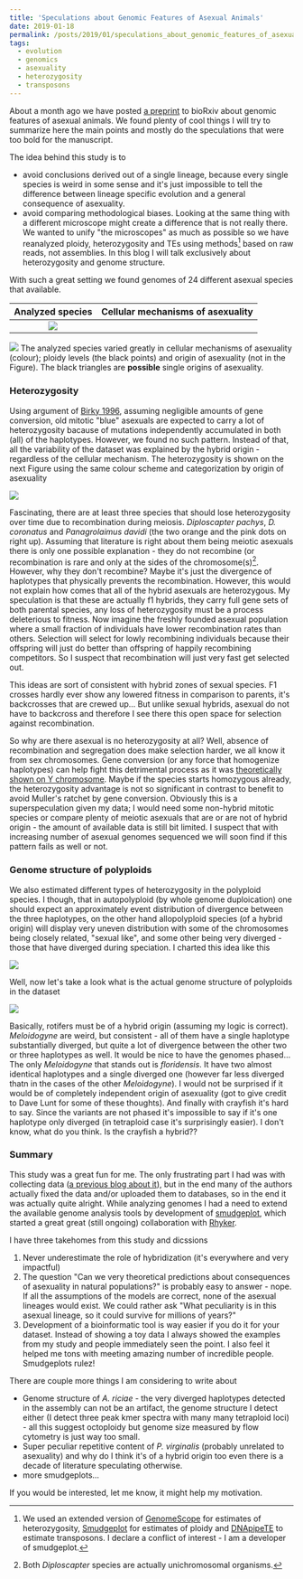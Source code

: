```yaml
---
title: 'Speculations about Genomic Features of Asexual Animals'
date: 2019-01-18
permalink: /posts/2019/01/speculations_about_genomic_features_of_asexual_animals/
tags:
  - evolution
  - genomics
  - asexuality
  - heterozygosity
  - transposons
---
```


About a month ago we have posted [a preprint](https://www.biorxiv.org/content/early/2018/12/17/497495) to bioRxiv about genomic features of asexual animals. We found plenty of cool things I will try to summarize here the main points and mostly do the speculations that were too bold for the manuscript.

The idea behind this study is to

 - avoid conclusions derived out of a single lineage, because every single species is weird in some sense and it's just impossible to tell the difference between lineage specific evolution and a general consequence of asexuality.
 - avoid comparing methodological biases. Looking at the same thing with a different microscope might create a difference that is not really there. We wanted to unify "the microscopes" as much as possible so we have reanalyzed ploidy, heterozygosity and TEs using methods[^1] based on raw reads, not assemblies. In this blog I will talk exclusively about heterozygosity and genome structure.

With such a great setting we found genomes of 24 different asexual species that available.

Analyzed species             |  Cellular mechanisms of asexuality
:---------------------------:|:-------------------------------------:
![](https://raw.githubusercontent.com/KamilSJaron/genomic-features-of-asexual-animals/master/figures/presentation/fig1a_sequenced_metazoans_cladogram_presentation.png)  |  
![](https://raw.githubusercontent.com/KamilSJaron/genomic-features-of-asexual-animals/master/figures/presentation/fig1a_legend_cellular_mechanisms_of_asexuality.png) The analyzed species varied greatly in cellular mechanisms of asexuality (colour); ploidy levels (the black points) and origin of asexuality (not in the Figure). The black triangles are **possible** single origins of asexuality.

### Heterozygosity

Using argument of [Birky 1996](http://www.genetics.org/content/144/1/427.short), assuming negligible amounts of gene conversion, old mitotic "blue" asexuals are expected to carry a lot of heterozygosity bacause of mutations independently accumulated in both (all) of the haplotypes. However, we found no such pattern. Instead of that, all the variability of the dataset was explained by the hybrid origin - regardless of the cellular mechanism. The heterozygosity is shown on the next Figure using the same colour scheme and categorization by origin of asexuality

![](https://raw.githubusercontent.com/KamilSJaron/genomic-features-of-asexual-animals/master/figures/presentation/fig2_heterozygosity_presentation.png)

Fascinating, there are at least three species that should lose heterozygosity over time due to recombination during meiosis. _Diploscapter pachys_, _D. coronatus_ and _Panagrolaimus davidi_ (the two orange and the pink dots on right up). Assuming that literature is right about them being meiotic asexuals there is only one possible explanation - they do not recombine (or recombination is rare and only at the sides of the chromosome(s)[^2]. However, why they don't recombine? Maybe it's just the divergence of haplotypes that physically prevents the recombination. However, this would not explain how comes that all of the hybrid asexuals are heterozygous. My speculation is that these are actually f1 hybrids, they carry full gene sets of both parental species, any loss of heterozygosity must be a process deleterious to fitness. Now imagine the freshly founded asexual population where a small fraction of individuals have lower recombination rates than others. Selection will select for lowly recombining individuals because their offspring will just do better than offspring of happily recombining competitors. So I suspect that recombination will just very fast get selected out.

This ideas are sort of consistent with hybrid zones of sexual species. F1 crosses hardly ever show any lowered fitness in comparison to parents, it's backcrosses that are crewed up... But unlike sexual hybrids, asexual do not have to backcross and therefore I see there this open space for selection against recombination.

So why are there asexual is no heterozygosity at all? Well, absence of recombination and segregation does make selection harder, we all know it from sex chromosomes. Gene conversion (or any force that homogenize haplotypes) can help fight this detrimental process as it was [theoretically shown on Y chromosome](https://www.ncbi.nlm.nih.gov/pmc/articles/PMC2997549/). Maybe if the species starts homozygous already, the heterozygosity advantage is not so significant in contrast to benefit to avoid Muller's ratchet by gene conversion. Obviously this is a superspeculation given my data; I would need some non-hybrid mitotic species or compare plenty of meiotic asexuals that are or are not of hybrid origin - the amount of available data is still bit limited. I suspect that with increasing number of asexual genomes sequenced we will soon find if this pattern fails as well or not.

### Genome structure of polyploids

We also estimated different types of heterozygosity in the polyploid species. I though, that in autopolyploid (by whole genome duploication) one should expect an approximately event distribution of divergence between the three haplotypes, on the other hand allopolyploid species (of a hybrid origin) will display very uneven distribution with some of the chromosomes being closely related, "sexual like", and some other being very diverged - those that have diverged during speciation. I charted this idea like this

![](https://raw.githubusercontent.com/KamilSJaron/genomic-features-of-asexual-animals/master/figures/presentation/fig3speculation_haplotype_divergfence_of_polyploids.png)

Well, now let's take a look what is the actual genome structure of polyploids in the dataset

![](https://raw.githubusercontent.com/KamilSJaron/genomic-features-of-asexual-animals/master/figures/presentation/fig3_heterozygosity_polyploids.png)

Basically, rotifers must be of a hybrid origin (assuming my logic is correct). _Meloidogyne_ are weird, but consistent - all of them have a single haplotype substantially diverged, but quite a lot of divergence between the other two or three haplotypes as well. It would be nice to have the genomes phased... The only _Meloidogyne_ that stands out is _floridensis_. It have two almost identical haplotypes and a single diverged one (however far less diverged thatn in the cases of the other _Meloidogyne_). I would not be surprised if it would be of completely independent origin of asexuality (got to give credit to Dave Lunt for some of these thoughts). And finally with crayfish it's hard to say. Since the variants are not phased it's impossible to say if it's one haplotype only diverged (in tetraploid case it's surprisingly easier). I don't know, what do you think. Is the crayfish a hybrid??

### Summary

This study was a great fun for me. The only frustrating part I had was with collecting data ([a previous blog about it](https://kamilsjaron.github.io/posts/2018/02/data_on_request/)), but in the end many of the authors actually fixed the data and/or uploaded them to databases, so in the end it was actually quite alright. While analyzing genomes I had a need to extend the available genome analysis tools by development of [smudgeplot](https://github.com/tbenavi1/smudgeplot), which started a great great (still ongoing) collaboration with [Rhyker](https://www.bme.jhu.edu/graduate/phd/profiles-in-bme/profiles-in-bme-rhyker/).

I have three takehomes from this study and dicssions

1. Never underestimate the role of hybridization (it's everywhere and very impactful)
2. The question "Can we very theoretical predictions about consequences of asexuality in natural populations?" is probably easy to answer - nope. If all the assumptions of the models are correct, none of the asexual lineages would exist. We could rather ask "What peculiarity is in this asexual lineage, so it could survive for millions of years?"
3. Development of a bioinformatic tool is way easier if you do it for your dataset. Instead of showing a toy data I always showed the examples from my study and people immediately seen the point. I also feel it helped me tons with meeting amazing number of incredible people. Smudgeplots rulez!

There are couple more things I am considering to write about

- Genome structure of _A. riciae_ - the very diverged haplotypes detected in the assembly can not be an artifact, the genome structure I detect either (I detect three peak kmer spectra with many many tetraploid loci) - all this suggest octoploidy but genome size measured by flow cytometry is just way too small.
- Super peculiar repetitive content of _P. virginalis_ (probably unrelated to asexuality) and why do I think it's of a hybrid origin too even there is a decade of literature speculating otherwise.
- more smudgeplots...

If you would be interested, let me know, it might help my motivation.

[^1]: We used an extended version of [GenomeScope](http://qb.cshl.edu/genomescope/) for estimates of heterozygosity, [Smudgeplot](https://github.com/tbenavi1/smudgeplot) for estimates of ploidy and [DNApipeTE](https://github.com/clemgoub/dnaPipeTE) to estimate transposons. I declare a conflict of interest - I am a developer of smudgeplot.

[^2]: Both _Diploscapter_ species are actually unichromosomal organisms.